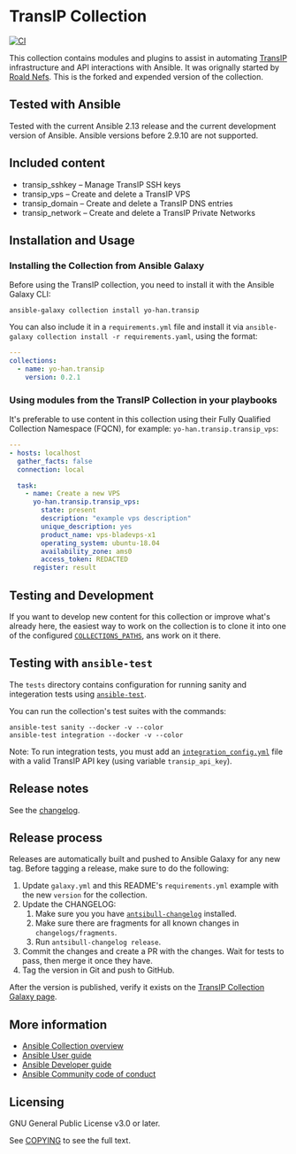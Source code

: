 # TransIP Collection

[![CI](https://github.com/yo-han/ansible-collection-transip/workflows/CI/badge.svg?event=push)](https://github.com/yo-han/ansible-collection-transip/actions)

This collection contains modules and plugins to assist in automating [TransIP][transip] infrastructure and API interactions with Ansible. It was orignally started by [Roald Nefs](https://github.com/roaldnefs/ansible-collection-transip). This is the forked and expended version of the collection.

## Tested with Ansible

Tested with the current Ansible 2.13 release and the current development version of Ansible. Ansible versions before 2.9.10 are not supported.

## Included content

- transip_sshkey – Manage TransIP SSH keys
- transip_vps – Create and delete a TransIP VPS
- transip_domain – Create and delete a TransIP DNS entries
- transip_network – Create and delete a TransIP Private Networks

## Installation and Usage

### Installing the Collection from Ansible Galaxy

Before using the TransIP collection, you need to install it with the Ansible Galaxy CLI:

    ansible-galaxy collection install yo-han.transip

You can also include it in a `requirements.yml` file and install it via `ansible-galaxy collection install -r requirements.yaml`, using the format:

```yaml
---
collections:
  - name: yo-han.transip
    version: 0.2.1
```

### Using modules from the TransIP Collection in your playbooks

It's preferable to use content in this collection using their Fully Qualified Collection Namespace (FQCN), for example: `yo-han.transip.transip_vps`:

```yaml
---
- hosts: localhost
  gather_facts: false
  connection: local

  task:
    - name: Create a new VPS
      yo-han.transip.transip_vps:
        state: present
        description: "example vps description"
        unique_description: yes
        product_name: vps-bladevps-x1
        operating_system: ubuntu-18.04
        availability_zone: ams0
        access_token: REDACTED
      register: result
```

## Testing and Development

If you want to develop new content for this collection or improve what's already here, the easiest way to work on the collection is to clone it into one of the configured [`COLLECTIONS_PATHS`][ansible-collections-paths], ans work on it there.

## Testing with `ansible-test`

The `tests` directory contains configuration for running sanity and integeration tests using [`ansible-test`][ansible-test].

You can run the collection's test suites with the commands:

    ansible-test sanity --docker -v --color
    ansible-test integration --docker -v --color

Note: To run integration tests, you must add an [`integration_config.yml`][ansible-integration-config] file with a valid TransIP API key (using variable `transip_api_key`).

## Release notes

See the [changelog][changelog].

## Release process

Releases are automatically built and pushed to Ansible Galaxy for any new tag. Before tagging a release, make sure to do the following:

1. Update `galaxy.yml` and this README's `requirements.yml` example with the new `version` for the collection.
1. Update the CHANGELOG:
    1. Make sure you you have [`antsibull-changelog`][antsibull-changelog] installed.
    1. Make sure there are fragments for all known changes in `changelogs/fragments`.
    1. Run `antsibull-changelog release`.
1. Commit the changes and create a PR with the changes. Wait for tests to pass, then merge it once they have.
1. Tag the version in Git and push to GitHub.

After the version is published, verify it exists on the [TransIP Collection Galaxy page][ansible-galaxy-transip].

## More information

- [Ansible Collection overview](https://github.com/ansible-collections/overview)
- [Ansible User guide](https://docs.ansible.com/ansible/latest/user_guide/index.html)
- [Ansible Developer guide](https://docs.ansible.com/ansible/latest/dev_guide/index.html)
- [Ansible Community code of conduct](https://docs.ansible.com/ansible/latest/community/code_of_conduct.html)

## Licensing

GNU General Public License v3.0 or later.

See [COPYING](https://www.gnu.org/licenses/gpl-3.0.txt) to see the full text.

[transip]: https://www.transip.eu/
[changelog]: https://github.com/yo-han/transip-ansible-collection/blob/main/CHANGELOG.rst
[ansible-collections-paths]: https://docs.ansible.com/ansible/latest/reference_appendices/config.html#collections-paths
[ansible-test]: https://docs.ansible.com/ansible/latest/dev_guide/testing_integration.html
[ansible-integration-config]: https://docs.ansible.com/ansible/latest/dev_guide/testing_integration.html#integration-config-yml
[antsibull-changelog]: https://pypi.org/project/antsibull-changelog/
[ansible-galaxy-transip]: https://galaxy.ansible.com/yo-han/transip
